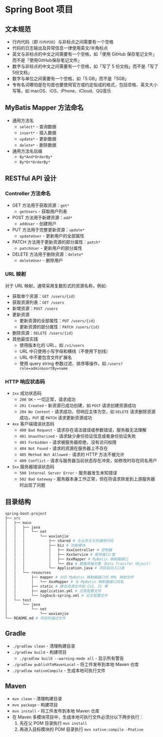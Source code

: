 # Spring Boot 项目

## 文本规范

- 行内代码（即 `行内代码`）与非标点之间需要有一个空格
- 代码的日志输出及异常信息一律使用英文/半角标点
- 英文与非标点的中文之间需要有一个空格，如「使用 GitHub 保存笔记文件」而不是「使用GitHub保存笔记文件」
- 数字与非标点的中文之间需要有一个空格，如「写了 5 份文档」而不是「写了5份文档」
- 数字与单位之间需要有一个空格，如「5 GB」而不是「5GB」
- 专有名词哪怕是在句首也要使用官方或约定俗成的格式，包括空格、英文大小写等，如 macOS、iOS、iPhone、iCloud、QQ音乐

## MyBatis Mapper 方法命名

- 通用方法名
    - `select*` - 查询数据
    - `insert*` - 插入数据
    - `update*` - 更新数据
    - `delete*` - 删除数据
- 通用方法名后缀
    - `By*And*OrderBy*`
    - `By*Or*OrderBy*`

## RESTful API 设计

### Controller 方法命名

- GET 方法用于获取资源：`get*`
    - `getUsers` - 获取用户列表
- POST 方法用于新建资源：`add*`
    - `addUser` - 创建用户
- PUT 方法用于完整更新资源：`update*`
    - `updateUser` - 更新用户的全部属性
- PATCH 方法用于更新资源的部分属性：`patch*`
    - `patchUser` - 更新用户的部分属性
- DELETE 方法用于删除资源：`delete*`
    - `deleteUser` - 删除用户

### URL 映射

对于 URL 映射，通常采用复数形式的资源名称，例如:

- 获取单个资源：`GET /users/{id}`
- 获取资源列表：`GET /users`
- 新增资源：`POST /users`
- 更新资源
    - 更新资源的全部属性：`PUT /users/{id}`
    - 更新资源的部分属性：`PATCH /users/{id}`
- 删除资源：`DELETE /users/{id}`
- 其他最佳实践
    - 使用版本化的 URL，如 `/v1/users`
    - URL 中只使用小写字母和横线（不使用下划线）
    - URL 中不要包含文件扩展名
    - 使用 query string 参数过滤、排序等操作，如 `/users?role=admin&sortBy=name`

### HTTP 响应状态码

- `2xx` 成功状态码
    - `200 OK` - 一切正常，请求成功
    - `201 Created` - 新资源已成功创建，如 `POST` 请求创建资源成功
    - `204 No Content` - 请求成功，但响应主体为空，如 `DELETE` 请求删除资源成功，`PUT` 或 `PATCH` 请求更新资源成功
- `4xx` 客户端错误状态码
    - `400 Bad Request` - 请求存在语法错误或参数错误，服务器无法理解
    - `401 Unauthorized` - 请求缺少身份验证信息或者身份验证失败
    - `403 Forbidden` - 请求被服务器拒绝，没有访问权限
    - `404 Not Found` - 请求的资源在服务器上不存在
    - `405 Method Not Allowed` - 请求的 HTTP 方法不被允许
    - `409 Conflict` - 请求与服务器当前状态存在冲突，如修改时存在同名用户
- `5xx` 服务器错误状态码
    - `500 Internal Server Error` - 服务器发生未知错误
    - `502 Bad Gateway` - 服务器本身工作正常，但在将请求转发到上游服务器时出现了问题

## 目录结构

```bash
spring-boot-project
├── src
│   ├── main
│   │   ├── java
│   │   │   └── net
│   │   │       └── wuxianjie
│   │   │           ├── shared # 与业务无关的通用代码
│   │   │           ├── biz # 功能模块
│   │   │           │   ├── XxxController # 控制器
│   │   │           │   ├── XxxService # 服务接口/类
│   │   │           │   ├── XxxMapper # MyBatis 映射器接口
│   │   │           │   └── dto # 数据传输对象（Data Transfer Object）
│   │   │           └── Application.java # 项目启动入口类
│   │   └── resources
│   │       ├── mapper # 对应 MyBatis 映射器接口的 XML 映射文件
│   │       │   └── XxxMapper # 与 MyBatis 映射器接口同名
│   │       ├── static # 静态资源文件如 CSS、JS 等
│   │       ├── application.yml # 应用配置文件
│   │       └── logback-spring.xml # 日志配置文件
│   └── test
│       └── java
│           └── net
│               └── wuxianjie
└── README.md # 项目的描述文件
```

## Gradle

- `./gradlew clean` - 清理构建目录
- `./gradlew build` - 构建项目
    - `./gradlew build --warning-mode all` - 显示所有警告
- `./gradlew publishToMavenLocal` - 将工件发布到本地 Maven 仓库
- `./gradlew nativeCompile` - 生成本地可执行文件

## Maven

- `mvn clean` - 清理构建目录
- `mvn package` - 构建项目
- `mvn install` - 将工件发布到本地 Maven 仓库
- 在 Maven 多模块项目中，生成本地可执行文件必须分以下两步执行：
    1. 先在父 POM 目录执行 `mvn install`
    2. 再进入目标模块的 POM 目录执行 `mvn native:compile -Pnative`